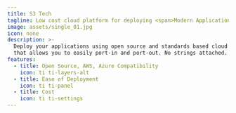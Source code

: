 ```yaml
---
title: S3 Tech
tagline: Low cost cloud platform for deploying <span>Modern Applications</span>
image: assets/single_01.jpg
icon: none
description: >- 
  Deploy your applications using open source and standards based cloud infrastructure
  that allows you to easily port-in and port-out. No strings attached.
features:
  - title: Open Source, AWS, Azure Compatibility
    icon: ti ti-layers-alt
  - title: Ease of Deployment
    icon: ti ti-panel
  - title: Cost
    icon: ti ti-settings
---
```

